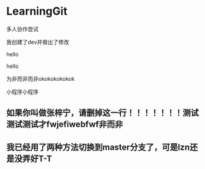 # LearningGit
多人协作尝试



我创建了dev并做出了修改


hello  





hello


为非而非而非okokokokokok



小程序小程序



## 如果你叫做张梓宁，请删掉这一行！！！！！！！测试测试测试才fwjefiwebfwf非而非



## 我已经用了两种方法切换到master分支了，可是lzn还是没弄好T-T

